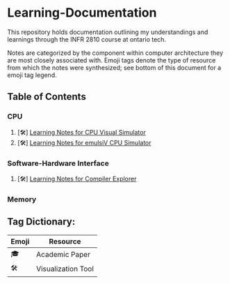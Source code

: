 # Learning-Documentation
This repository holds documentation outlining my understandings and learnings through the INFR 2810 course at ontario tech.

Notes are categorized by the component within computer architecture they are most closely associated with. Emoji tags denote the type of resource from which the notes were synthesized; see bottom of this document for a emoji tag legend. 


## Table of Contents

### CPU
1. [🛠️] [Learning Notes for CPU Visual Simulator](learning_notes.md)
2. [🛠️] [Learning Notes for emulsiV CPU Simulator](learning_notes2.md)

### Software-Hardware Interface
1. [🛠️] [Learning Notes for Compiler Explorer](learning_notes1.md)
 
### Memory


## Tag Dictionary:
| Emoji | Resource | 
|----------|----------|
| 🎓| Academic Paper | 
| 🛠️| Visualization Tool | 
